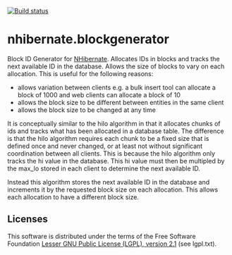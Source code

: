 [![Build status](https://ci.appveyor.com/api/projects/status/lj9cm2u82kxcme58?svg=true)](https://ci.appveyor.com/project/jameshollandusa/nhibernate-blockgenerator)

nhibernate.blockgenerator
=========================

Block ID Generator for [NHibernate][A1]. Allocates IDs in blocks and tracks the next available ID
in the database. Allows the size of blocks to vary on each allocation. This is useful for the following
reasons:

* allows variation between clients e.g. a bulk insert tool can allocate a block of 1000 and web
clients can allocate a block of 10
* allows the block size to be different between entities in the same client
* allows the block size to be changed at any time

It is conceptually similar to the hilo algorithm in that it allocates chunks of ids and tracks
what has been allocated in a database table. The difference is that the hilo algorithm requires
each chunk to be a fixed size that is defined once and never changed, or at least
not without significant coordination between all clients. This is because the hilo algorithm
only tracks the hi value in the database. This hi value must then be multipled by the max_lo stored
in each client to determine the next available ID. 

Instead this algorithm stores the next available ID in the database and increments it by the
requested block size on each allocation. This allows each allocation to have a different block size.

[A1]: http://www.nhforge.org

Licenses
--------

This software is distributed under the terms of the Free Software Foundation [Lesser GNU Public License (LGPL), version 2.1][B1] (see lgpl.txt).

[B1]: http://www.gnu.org/licenses/lgpl-2.1-standalone.html
